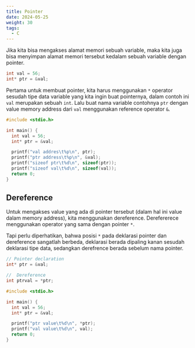 ```yaml
---
title: Pointer
date: 2024-05-25
weight: 30
tags:
  - C
---
```


Jika kita bisa mengakses alamat memori sebuah variable, maka kita juga bisa menyimpan alamat memori tersebut kedalam sebuah variable dengan pointer.

```c
int val = 56;
int* ptr = &val;
```

Pertama untuk membuat pointer, kita harus menggunakan `*` operator sesudah tipe data variable yang kita ingin buat pointernya, dalam contoh ini `val` merupakan sebuah `int`. Lalu buat nama variable contohnya `ptr` dengan value memory address dari `val` menggunakan reference operator `&`.

```c
#include <stdio.h>

int main() {
  int val = 56;
  int* ptr = &val;

  printf("val addres\t%p\n", ptr);
  printf("ptr address\t%p\n", &val);
  printf("sizeof ptr\t%d\n", sizeof(ptr));
  printf("sizeof val\t%d\n", sizeof(val));
  return 0;
}
```

## Dereference

Untuk mengakses value yang ada di pointer tersebut (dalam hal ini value dalam memory address), kita menggunakan dereference. Derefererece menggunakan operator yang sama dengan pointer `*`.

Tapi perlu diperhatikan, bahwa posisi `*` pada deklarasi pointer dan dereference sangatlah berbeda, deklarasi berada dipaling kanan sesudah deklarasi tipe data, sedangkan derefrence berada sebelum nama pointer.

```c
// Pointer declaration
int* ptr = &val;
```
```c
//  Dereference
int ptrval = *ptr;
```

```c
#include <stdio.h>

int main() {
  int val = 56;
  int* ptr = &val;

  printf("ptr value\t%d\n", *ptr);
  printf("val value\t%d\n", val);
  return 0;
}
```